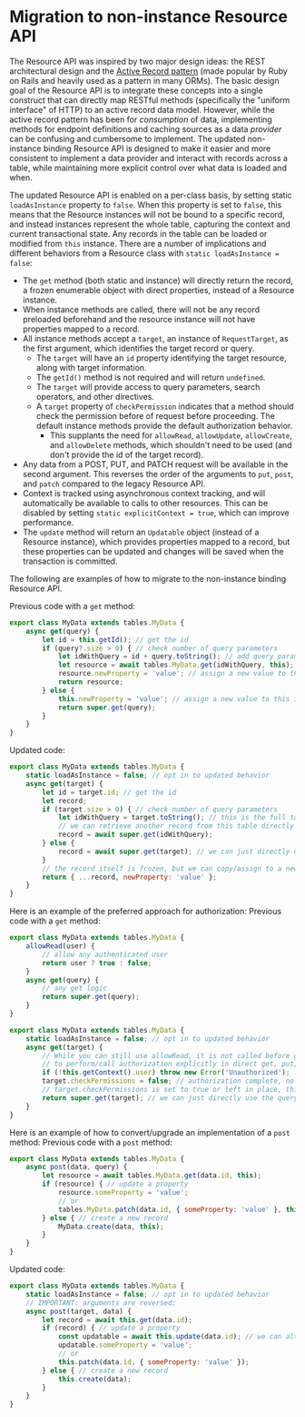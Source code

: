 # Migration to non-instance Resource API

The Resource API was inspired by two major design ideas: the REST architectural design and the [Active Record pattern](https://en.wikipedia.org/wiki/Active_record_pattern) (made popular by Ruby on Rails and heavily used as a pattern in many ORMs). The basic design goal of the Resource API is to integrate these concepts into a single construct that can directly map RESTful methods (specifically the "uniform interface" of HTTP) to an active record data model. However, while the active record pattern has been for _consumption_ of data, implementing methods for endpoint definitions and caching sources as a data _provider_ can be confusing and cumbersome to implement. The updated non-instance binding Resource API is designed to make it easier and more consistent to implement a data provider and interact with records across a table, while maintaining more explicit control over what data is loaded and when.

The updated Resource API is enabled on a per-class basis, by setting static `loadAsInstance` property to `false`. When this property is set to `false`, this means that the Resource instances will not be bound to a specific record, and instead instances represent the whole table, capturing the context and current transactional state. Any records in the table can be loaded or modified from `this` instance. There are a number of implications and different behaviors from a Resource class with `static loadAsInstance = false`:
* The `get` method (both static and instance) will directly return the record, a frozen enumerable object with direct properties, instead of a Resource instance.
* When instance methods are called, there will not be any record preloaded beforehand and the resource instance will not have properties mapped to a record.
* All instance methods accept a `target`, an instance of `RequestTarget`, as the first argument, which identifies the target record or query.
	* The `target` will have an `id` property identifying the target resource, along with target information.
	* The `getId()` method is not required and will return `undefined`.
	* The `target` will provide access to query parameters, search operators, and other directives.
	* A `target` property of `checkPermission` indicates that a method should check the permission before of request before proceeding. The default instance methods provide the default authorization behavior.
		* This supplants the need for `allowRead`, `allowUpdate`, `allowCreate`, and `allowDelete` methods, which shouldn't need to be used (and don't provide the id of the target record).
* Any data from a POST, PUT, and PATCH request will be available in the second argument. This reverses the order of the arguments to `put`, `post`, and `patch` compared to the legacy Resource API.
* Context is tracked using asynchronous context tracking, and will automatically be available to calls to other resources. This can be disabled by setting `static explicitContext = true`, which can improve performance. 
* The `update` method will return an `Updatable` object (instead of a Resource instance), which provides properties mapped to a record, but these properties can be updated and changes will be saved when the transaction is committed.

The following are examples of how to migrate to the non-instance binding Resource API.

Previous code with a `get` method:
```javascript
export class MyData extends tables.MyData {
	async get(query) {
		let id = this.getId(); // get the id
		if (query?.size > 0) { // check number of query parameters
			let idWithQuery = id + query.toString(); // add query parameters
			let resource = await tables.MyData.get(idWithQuery, this); // retrieve another record
			resource.newProperty = 'value'; // assign a new value to the returned resource instance
			return resource;
		} else {
			this.newProperty = 'value'; // assign a new value to this instance
			return super.get(query);
		}
	}
}
```
Updated code:
```javascript
export class MyData extends tables.MyData {
	static loadAsInstance = false; // opt in to updated behavior
	async get(target) {
		let id = target.id; // get the id
		let record;
		if (target.size > 0) { // check number of query parameters
			let idWithQuery = target.toString(); // this is the full target with the path query parameters
			// we can retrieve another record from this table directly with this.get/super.get or with tables.MyData.get
			record = await super.get(idWithQuery);
		} else {
			record = await super.get(target); // we can just directly use the target as well
		}
		// the record itself is frozen, but we can copy/assign to a new object with additional properties if we want
		return { ...record, newProperty: 'value' };
	}
}
```
Here is an example of the preferred approach for authorization: 
Previous code with a `get` method:
```javascript
export class MyData extends tables.MyData {
	allowRead(user) {
		// allow any authenticated user
		return user ? true : false;
	}
	async get(query) {
		// any get logic
		return super.get(query);
	}
}
```
```javascript
export class MyData extends tables.MyData {
	static loadAsInstance = false; // opt in to updated behavior
	async get(target) {
		// While you can still use allowRead, it is not called before get is called, and it is generally encouraged
		// to perform/call authorization explicitly in direct get, put, post methods rather than using allow* methods.
		if (!this.getContext().user) throw new Error('Unauthorized');
		target.checkPermissions = false; // authorization complete, no need to further check permissions below
		// target.checkPermissions is set to true or left in place, this default get method will perform the default permissions checks
		return super.get(target); // we can just directly use the query as well
	}
}
```

Here is an example of how to convert/upgrade an implementation of a `post` method:
Previous code with a `post` method:
```javascript
export class MyData extends tables.MyData {
	async post(data, query) {
		let resource = await tables.MyData.get(data.id, this);
		if (resource) { // update a property
			resource.someProperty = 'value';
			// or
			tables.MyData.patch(data.id, { someProperty: 'value' }, this);
		} else { // create a new record
			MyData.create(data, this);
		}
	}
}

```
Updated code:
```javascript
export class MyData extends tables.MyData {
	static loadAsInstance = false; // opt in to updated behavior
	// IMPORTANT: arguments are reversed:
	async post(target, data) {
		let record = await this.get(data.id);
		if (record) { // update a property
			const updatable = await this.update(data.id); // we can alternately pass a target to update
			updatable.someProperty = 'value';
			// or
			this.patch(data.id, { someProperty: 'value' });
		} else { // create a new record
			this.create(data);
		}
	}
}
```
